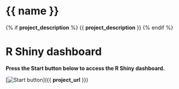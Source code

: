 # {{ name }}
{% if __project_description__ %}
{{ __project_description__ }}
{% endif %}

# R Shiny dashboard

**Press the Start button below to access the R Shiny dashboard.**

[![Start button](http://www.clker.com/cliparts/7/I/m/y/o/p/start-button-th.png "Start button")]({{ __project_url__ }})
